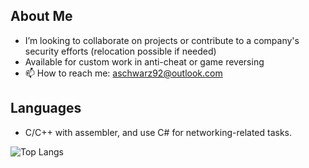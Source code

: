 ## About Me

- I’m looking to collaborate on projects or contribute to a company's security efforts (relocation possible if needed)
- Available for custom work in anti-cheat or game reversing
- 📫 How to reach me: [aschwarz92@outlook.com](mailto:aschwarz92@outlook.com)

## Languages

- C/C++ with assembler, and use C# for networking-related tasks.

![Top Langs](https://github-readme-stats.vercel.app/api/top-langs/?username=AlSch092&layout=compact&theme=radical)

